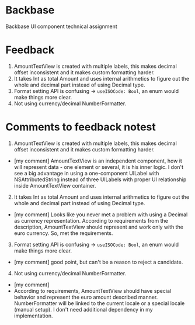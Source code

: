 # Backbase
Backbase UI component technical assignment

# Feedback
1. AmountTextView is created with multiple labels, this makes decimal offset inconsistent and it makes custom formatting harder.
2.  It takes Int as total Amount and uses internal arithmetics to figure out the whole and decimal part instead of using Decimal type.
3.  Format setting API is confusing -> `useISOCode: Bool`, an enum would make things more clear.
4.  Not using currency/decimal NumberFormatter.

# Comments to feedback notest

1. AmountTextView is created with multiple labels, this makes decimal offset inconsistent and it makes custom formatting harder.
- [my comment] 
AmountTextView is an independent component, how it will represent data - one element or several, it is his inner logic. 
I don't see a big advantage in using a one-component UILabel with NSAttributedString instead of three UILabels with proper UI relationship inside AmountTextView container.

2.  It takes Int as total Amount and uses internal arithmetics to figure out the whole and decimal part instead of using Decimal type.
- [my comment] 
Looks like you never met a problem with using a Decimal as currency representation. 
According to requirements from the description, AmountTextView should represent and work only with the euro currency. 
So, met the requirements.

3.  Format setting API is confusing -> `useISOCode: Bool`, an enum would make things more clear.
- [my comment]
good point, but can't be a reason to reject a candidate. 

4.  Not using currency/decimal NumberFormatter.
- [my comment]
- According to requirements, AmountTextView should have special behavior and represent the euro amount described manner.
NumberFormatter will be linked to the current locale or a special locale (manual setup).
I don't need additional dependency in my implementation. 

